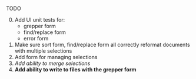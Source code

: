 TODO

0. Add UI unit tests for:
    * grepper form
    * find/replace form
    * error form
1. Make sure sort form, find/replace form all correctly reformat documents with multiple selections
2. Add form for managing selections
4. *Add ability to merge selections*
5. __Add ability to write to files with the grepper form__